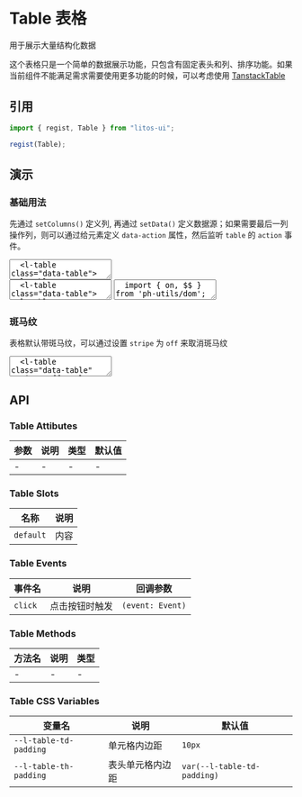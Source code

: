 # Table 表格

用于展示大量结构化数据

这个表格只是一个简单的数据展示功能，只包含有固定表头和列、排序功能。如果当前组件不能满足需求需要使用更多功能的时候，可以考虑使用 [TanstackTable](https://tanstack.com/table/latest)

## 引用

```js
import { regist, Table } from "litos-ui";

regist(Table);
```

## 演示

<script setup>
  import { onMounted, onUnmounted, nextTick  }  from 'vue';
  import { $, iterate, $$, on, off } from 'ph-utils/dom'

  let $tables;

  const dataSource = [
    {
      id: 1,
      name: '张三',
      age: 18,
      address: '北京朝阳',
    },
    {
      id: 2,
      name: '李四',
      age: 19,
      address: '北京朝阳',
    },
    {
      id: 3,
      name: '王五',
      age: 20,
      address: '北京朝阳',
    },
  ];

  const columns = [{
    title: '姓名',
    key: 'name',
  }, {
    title: '年龄',
    key: 'age',
  }, {
    title: '住址',
    key: 'address',
  }, {
    title: '操作',
    render: (rowData) => {
      const children = [];
      const attrs = {
        text: true,
        type: 'primary',
        'data-id': `${rowData.id}`,
        height: 'auto'
      }
      children.push($$('l-button', { ...attrs, 'data-action': 'edit', textContent: '编辑' }));
      children.push($$('l-button', { ...attrs, 'data-action': 'delete', textContent: '删除' }));
      return children;
    }
  }]

  function handleAction(e) {
    const d = e.detail;
    if (d.action === 'edit') {
      // 编辑 d.id 数据
    } else if (d.action === 'delete') {
      // 删除 d.id 数据
    }
  }

  onMounted(() => {
    if (!import.meta.env.SSR) {
      nextTick(() => {
        $tables = $('.data-table');
        if (!$tables.length) {
          return;
        }
        iterate($tables, ($table) => {
          $table.setColumns(columns);
          $table.setData(dataSource);
        });
        on($tables[0], 'action', handleAction);
      });
    }
  });

  onUnmounted(() => {
    if ($tables && $tables.length) {
      off($tables[0], 'action', handleAction);
    }
    $tables = null;
  });
</script>

### 基础用法

先通过 `setColumns()` 定义列, 再通过 `setData()` 定义数据源；如果需要最后一列操作列，则可以通过给元素定义 `data-action` 属性，然后监听 `table` 的 `action` 事件。

<ClientOnly>
<l-code-preview>
<textarea lang="html">
  <l-table class="data-table"></l-table>
</textarea>
<div class="source">
<textarea lang="html">
  <l-table class="data-table"></l-table>
</textarea>
<textarea lang="js">
  import { on, $$ } from 'ph-utils/dom';
  //-
  const $table = $('.data-table');
  //-
  const dataSource = [
    {
      id: 1,
      name: '张三',
      age: 18,
      address: '北京朝阳',
    },
    {
      id: 2,
      name: '李四',
      age: 19,
      address: '北京朝阳',
    },
    {
      id: 3,
      name: '王五',
      age: 20,
      address: '北京朝阳',
    },
  ];
  //-
  const columns = [{
    title: '姓名',
    key: 'name',
  }, {
    title: '年龄',
    key: 'age',
  }, {
    title: '住址',
    key: 'address',
  }, {
    title: '操作',
    render: (rowData) => {
      const children = [];
      const attrs = {
        text: true,
        type: 'primary',
        'data-id': `${rowData.id}`
      }
      children.push($$('l-button', { 
        ...attrs, 
        'data-action': 'edit', 
        textContent: '编辑' 
      }));
      //-
      children.push($$('l-button', { 
        ...attrs, 
        'data-action': 'delete', 
        textContent: '删除' 
      }));
      return children;
    }
  }];
  $table.setColumns(columns);
  $table.setData(dataSource);
  //-
  function handleAction(e) {
    const d = e.detail;
    if (d.action === 'edit') {
      // 编辑 d.id 数据
    } else if (d.action === 'delete') {
      // 删除 d.id 数据
    }
  }
  //-
  on($table, 'action', handleAction);
</textarea>
</div>
</l-code-preview>
</ClientOnly>

### 斑马纹

表格默认带斑马纹，可以通过设置 `stripe` 为 `off` 来取消斑马纹

<ClientOnly>
<l-code-preview>
<textarea lang="html">
  <l-table class="data-table" stripe="off"></l-table>
</textarea>
</l-code-preview>
</ClientOnly>

## API

### Table Attibutes

<!-- prettier-ignore -->
| 参数 | 说明 | 类型 | 默认值 |
| --- | --- | --- | --- |
| - | - | - | - |

### Table Slots

<!-- prettier-ignore -->
| 名称 | 说明 |
| --- | --- |
| `default` | 内容 |

### Table Events

<!-- prettier-ignore -->
| 事件名 | 说明 | 回调参数 |
| --- | --- | --- |
| `click` | 点击按钮时触发 | `(event: Event)` |

### Table Methods

<!-- prettier-ignore -->
| 方法名 | 说明 | 类型 |
| --- | --- | --- |
| - | - | - |

### Table CSS Variables

<!-- prettier-ignore -->
| 变量名 | 说明 | 默认值 |
| --- | --- | --- |
| `--l-table-td-padding` | 单元格内边距 | `10px` |
| `--l-table-th-padding` | 表头单元格内边距 | `var(--l-table-td-padding)` |
